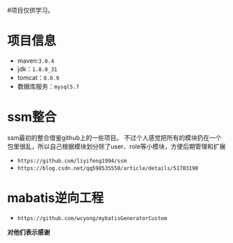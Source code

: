 #项目仅供学习。

项目信息
=======
* maven:`3.0.4`
* jdk：`1.8.0_31`
* tomcat：`8.0.9`
* 数据库服务：`mysql5.7`

ssm整合
=======
ssm最初的整合借鉴github上的一些项目。
不过个人感觉把所有的模块扔在一个包里很乱，所以自己根据模块划分除了user、role等小模块，方便后期管理和扩展

* `https://github.com/liyifeng1994/ssm`
* `https://blog.csdn.net/qq598535550/article/details/51703190`

mabatis逆向工程 
=======
* `https://github.com/wcyong/mybatisGeneratorCustom`


<b>对他们表示感谢<b>
